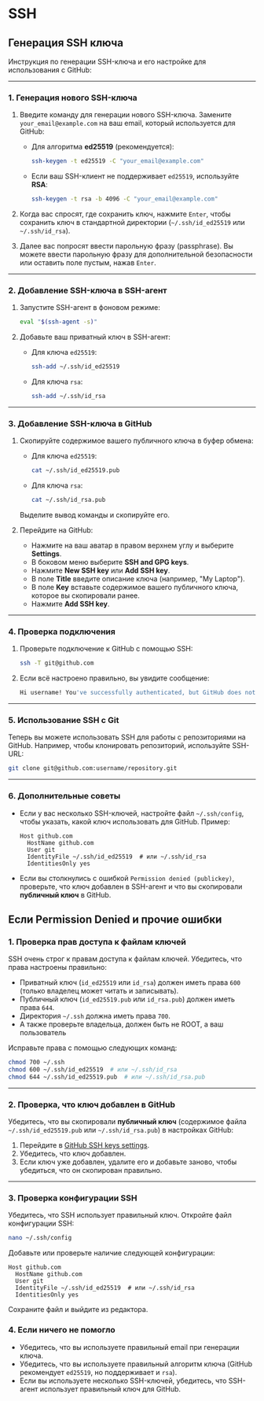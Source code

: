 # SSH

## Генерация SSH ключа

Инструкция по генерации SSH-ключа и его настройке для использования с GitHub:

---

### 1. **Генерация нового SSH-ключа**

1. Введите команду для генерации нового SSH-ключа. Замените `your_email@example.com` на ваш email, который используется для GitHub:

   - Для алгоритма **ed25519** (рекомендуется):

     ```bash
     ssh-keygen -t ed25519 -C "your_email@example.com"
     ```

   - Если ваш SSH-клиент не поддерживает `ed25519`, используйте **RSA**:

     ```bash
     ssh-keygen -t rsa -b 4096 -C "your_email@example.com"
     ```

2. Когда вас спросят, где сохранить ключ, нажмите `Enter`, чтобы сохранить ключ в стандартной директории (`~/.ssh/id_ed25519` или `~/.ssh/id_rsa`).

3. Далее вас попросят ввести парольную фразу (passphrase). Вы можете ввести парольную фразу для дополнительной безопасности или оставить поле пустым, нажав `Enter`.

---

### 2. **Добавление SSH-ключа в SSH-агент**

1. Запустите SSH-агент в фоновом режиме:

   ```bash
   eval "$(ssh-agent -s)"
   ```

2. Добавьте ваш приватный ключ в SSH-агент:

   - Для ключа `ed25519`:

     ```bash
     ssh-add ~/.ssh/id_ed25519
     ```

   - Для ключа `rsa`:

     ```bash
     ssh-add ~/.ssh/id_rsa
     ```

---

### 3. **Добавление SSH-ключа в GitHub**

1. Скопируйте содержимое вашего публичного ключа в буфер обмена:

   - Для ключа `ed25519`:

     ```bash
     cat ~/.ssh/id_ed25519.pub
     ```

   - Для ключа `rsa`:

     ```bash
     cat ~/.ssh/id_rsa.pub
     ```

   Выделите вывод команды и скопируйте его.

2. Перейдите на GitHub:
   - Нажмите на ваш аватар в правом верхнем углу и выберите **Settings**.
   - В боковом меню выберите **SSH and GPG keys**.
   - Нажмите **New SSH key** или **Add SSH key**.
   - В поле **Title** введите описание ключа (например, "My Laptop").
   - В поле **Key** вставьте содержимое вашего публичного ключа, которое вы скопировали ранее.
   - Нажмите **Add SSH key**.

---

### 4. **Проверка подключения**

1. Проверьте подключение к GitHub с помощью SSH:

   ```bash
   ssh -T git@github.com
   ```

2. Если всё настроено правильно, вы увидите сообщение:

   ```bash
   Hi username! You've successfully authenticated, but GitHub does not provide shell access.
   ```

---

### 5. **Использование SSH с Git**

Теперь вы можете использовать SSH для работы с репозиториями на GitHub. Например, чтобы клонировать репозиторий, используйте SSH-URL:

```bash
git clone git@github.com:username/repository.git
```

---

### 6. **Дополнительные советы**

- Если у вас несколько SSH-ключей, настройте файл `~/.ssh/config`, чтобы указать, какой ключ использовать для GitHub. Пример:

  ```plaintext
  Host github.com
    HostName github.com
    User git
    IdentityFile ~/.ssh/id_ed25519  # или ~/.ssh/id_rsa
    IdentitiesOnly yes
  ```

- Если вы столкнулись с ошибкой `Permission denied (publickey)`, проверьте, что ключ добавлен в SSH-агент и что вы скопировали **публичный ключ** в GitHub.



## Если Permission Denied и прочие ошибки

### 1. **Проверка прав доступа к файлам ключей**
SSH очень строг к правам доступа к файлам ключей. Убедитесь, что права настроены правильно:

- Приватный ключ (`id_ed25519` или `id_rsa`) должен иметь права `600` (только владелец может читать и записывать).
- Публичный ключ (`id_ed25519.pub` или `id_rsa.pub`) должен иметь права `644`.
- Директория `~/.ssh` должна иметь права `700`.
- А также проверьте владельца, должен быть не ROOT, а ваш пользователь

Исправьте права с помощью следующих команд:

```bash
chmod 700 ~/.ssh
chmod 600 ~/.ssh/id_ed25519  # или ~/.ssh/id_rsa
chmod 644 ~/.ssh/id_ed25519.pub  # или ~/.ssh/id_rsa.pub
```

---

### 2. **Проверка, что ключ добавлен в GitHub**
Убедитесь, что вы скопировали **публичный ключ** (содержимое файла `~/.ssh/id_ed25519.pub` или `~/.ssh/id_rsa.pub`) в настройках GitHub:

1. Перейдите в [GitHub SSH keys settings](https://github.com/settings/keys).
2. Убедитесь, что ключ добавлен.
3. Если ключ уже добавлен, удалите его и добавьте заново, чтобы убедиться, что он скопирован правильно.

---

### 3. **Проверка конфигурации SSH**
Убедитесь, что SSH использует правильный ключ. Откройте файл конфигурации SSH:

```bash
nano ~/.ssh/config
```

Добавьте или проверьте наличие следующей конфигурации:

```plaintext
Host github.com
  HostName github.com
  User git
  IdentityFile ~/.ssh/id_ed25519  # или ~/.ssh/id_rsa
  IdentitiesOnly yes
```

Сохраните файл и выйдите из редактора.

### 4. **Если ничего не помогло**
- Убедитесь, что вы используете правильный email при генерации ключа.
- Убедитесь, что вы используете правильный алгоритм ключа (GitHub рекомендует `ed25519`, но поддерживает и `rsa`).
- Если вы используете несколько SSH-ключей, убедитесь, что SSH-агент использует правильный ключ для GitHub.
